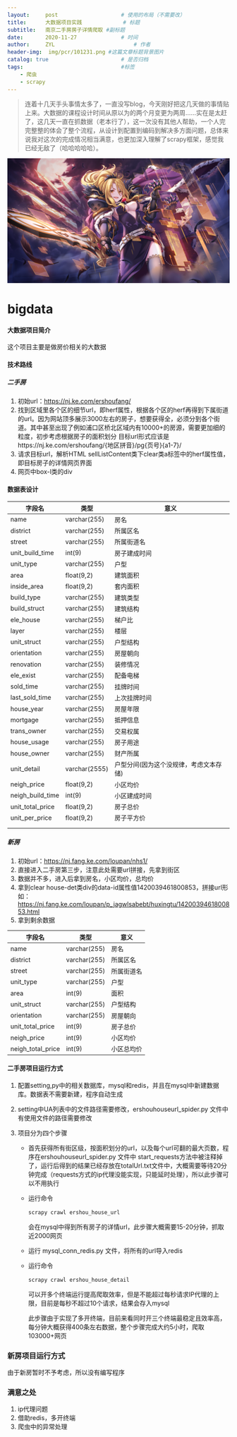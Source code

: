 ```yaml
---
layout:     post   				    # 使用的布局（不需要改）
title:      大数据项目实践				# 标题 
subtitle:   南京二手房房子详情爬取 #副标题
date:       2020-11-27 				# 时间
author:     ZYL 						# 作者
header-img:  img/pcr/101231.png	#这篇文章标题背景图片
catalog: true 						# 是否归档
tags:								#标签
    - 爬虫
    - scrapy
---
```


> ​	连着十几天手头事情太多了，一直没写blog，今天刚好把这几天做的事情贴上来。
​	大数据的课程设计时间从原以为的两个月变更为两周……实在是太赶了，这几天一直在抓数据（老本行了），这一次没有其他人帮助，一个人完完整整的体会了整个流程，从设计到配置到编码到解决多方面问题，总体来说我对这次的完成情况相当满意，也更加深入理解了scrapy框架，感觉我已经无敌了（哈哈哈哈哈）。

![](https://github.com/ZYL-fight/ZYL-fight.github.io/blob/master/img/pcr/107131.png?raw=true)

# bigdata

#### 大数据项目简介

这个项目主要是做房价相关的大数据

#### 技术路线

##### 二手房

1. 初始url：https://nj.ke.com/ershoufang/
2. 找到区域里各个区的细节url，即herf属性，根据各个区的herf再得到下属街道的url。因为网站顶多展示3000左右的房子，想要获得全，必须分到各个街道。其中甚至出现了例如浦口区桥北区域内有10000+的房源，需要更加细的粒度，初步考虑根据房子的面积划分
   目标url形式应该是https://nj.ke.com/ershoufang/{地区拼音}/pg{页号}{a1-7}/ 
3. 请求目标url，解析HTML sellListContent类下clear类a标签中的herf属性值，即目标房子的详情网页界面
4. 网页中box-l类的div

#### 数据表设计

| 字段名           | 类型          | 意义                                   |
| ---------------- | ------------- | -------------------------------------- |
| name             | varchar(255)  | 房名                                   |
| district         | varchar(255)  | 所属区名                               |
| street           | varchar(255)  | 所属街道名                             |
| unit_build_time  | int(9)        | 房子建成时间                           |
| unit_type        | varchar(255)  | 户型                                   |
| area             | float(9,2)    | 建筑面积                               |
| inside_area      | float(9,2)    | 套内面积                               |
| build_type       | varchar(255)  | 建筑类型                               |
| build_struct     | varchar(255)  | 建筑结构                               |
| ele_house        | varchar(255)  | 梯户比                                 |
| layer            | varchar(255)  | 楼层                                   |
| unit_struct      | varchar(255)  | 户型结构                               |
| orientation      | varchar(255)  | 房屋朝向                               |
| renovation       | varchar(255)  | 装修情况                               |
| ele_exist        | varchar(255)  | 配备电梯                               |
| sold_time        | varchar(255)  | 挂牌时间                               |
| last_sold_time   | varchar(255)  | 上次挂牌时间                           |
| house_year       | varchar(255)  | 房屋年限                               |
| mortgage         | varchar(255)  | 抵押信息                               |
| trans_owner      | varchar(255)  | 交易权属                               |
| house_usage      | varchar(255)  | 房子用途                               |
| house_owner      | varchar(255)  | 财产所属                               |
| unit_detail      | varchar(2555) | 户型分间(因为这个没规律，考虑文本存储) |
| neigh_price      | float(9,2)    | 小区均价                               |
| neigh_build_time | int(9)        | 小区建成时间                           |
| unit_total_price | float(9,2)    | 房子总价                               |
| unit_per_price   | float(9,2)    | 房子平方价                             |
|                  |               |                                        |
|                  |               |                                        |

##### 新房

1. 初始url：https://nj.fang.ke.com/loupan/nhs1/
2. 直接进入二手房第三步，注意此处需要url拼接，先拿到街区
3. 数据并不多，进入后拿到房名，小区均价，总均价
4. 拿到clear house-det类div的data-id属性值1420039461800853，拼接url形如：https://nj.fang.ke.com/loupan/p_jagwlsabebt/huxingtu/1420039461800853.html
5. 拿到剩余数据

| 字段名            | 类型         | 意义       |
| ----------------- | ------------ | ---------- |
| name              | varchar(255) | 房名       |
| district          | varchar(255) | 所属区名   |
| street            | varchar(255) | 所属街道名 |
| unit_type         | varchar(255) | 户型       |
| area              | int(9)       | 面积       |
| unit_struct       | varchar(255) | 户型结构   |
| orientation       | varchar(255) | 房屋朝向   |
| unit_total_price  | int(9)       | 房子总价   |
| neigh_price       | int(9)       | 小区均价   |
| neigh_total_price | int(9)       | 小区总均价 |

#### 二手房项目运行方式

1. 配置setting,py中的相关数据库，mysql和redis，并且在mysql中新建数据库。数据表不需要新建，程序自动生成

2. setting中UA列表中的文件路径需要修改，ershouhouseurl_spider.py 文件中有使用文件的路径需要修改

3. 项目分为四个步骤

   + 首先获得所有街区级，按面积划分的url，以及每个url可翻的最大页数，程序在ershouhouseurl_spider.py 文件中 start_requests方法中被注释掉了，运行后得到的结果已经存放在totalUrl.txt文件中，大概需要等待20分钟完成（requests方式的ip代理没能实现，只能延时处理），所以此步骤可以不用执行

   + 运行命令

     ```powershell
     scrapy crawl ershou_house_url
     ```

     会在mysql中得到所有房子的详情url，此步骤大概需要15-20分钟，抓取近2000网页

   + 运行 mysql_conn_redis.py 文件，将所有的url导入redis

   + 运行命令

     ```powershell
     scrapy crawl ershou_house_detail
     ```

     可以开多个终端运行提高爬取效率，但是不能超过每秒请求IP代理的上限，目前是每秒不超过10个请求，结果会存入mysql
     
     此步骤由于实现了多开终端，目前来看同时开三个终端最稳定且效率高，每分钟大概获得400条左右数据，整个步骤完成大约5小时，爬取103000+网页

### 新房项目运行方式

由于新房暂时不予考虑，所以没有编写程序



### 满意之处

1. ip代理问题
2. 借助redis，多开终端
3. 爬虫中的异常处理